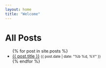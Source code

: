 ```yaml
---
layout: home
title: "Welcome"
---
```



# All Posts
<ul>
	{% for post in site.posts %}
		<li>
			<a href="{{ post.url }}">{{ post.title }}</a>
			<small>{{ post.date | date: "%b %d, %Y" }}</small>
		</li>
	{% endfor %}
</ul>
